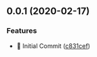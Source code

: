 ## 0.0.1 (2020-02-17)


### Features

* :tada: Initial Commit ([c831cef](https://github.com/khhh97/moblie-server/commit/c831cef5cdcd08f3e672b16e181288d05768735f))



